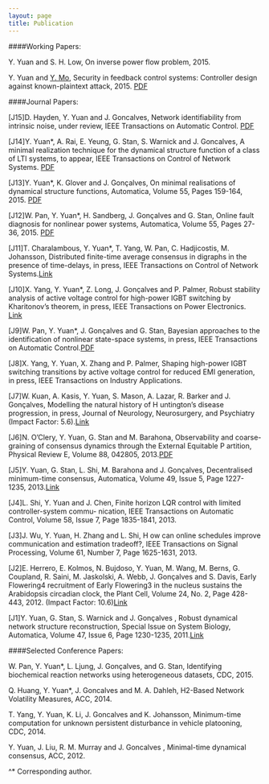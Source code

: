 ```yaml
---
layout: page
title: Publication
---
```


####Working Papers:

Y. Yuan and S. H. Low, On inverse power flow problem, 2015. 

Y. Yuan and [Y. Mo](http://yilinmo.github.io/), Security in feedback control systems: Controller design against known-plaintext attack, 2015. [PDF](https://www.authorea.com/users/62980/articles/74733)


####Journal Papers:

[J15]D. Hayden, Y. Yuan and J. Goncalves, Network identifiability from intrinsic noise, under review, IEEE Transactions on Automatic Control. [PDF](http://arxiv.org/abs/1310.0375)

[J14]Y. Yuan*, A. Rai, E. Yeung, G. Stan, S. Warnick and J. Goncalves, A minimal realization technique for the dynamical structure function of a class of LTI systems, to appear, IEEE Transactions on Control of Network Systems. [PDF](http://arxiv.org/abs/1209.3808)

[J13]Y. Yuan*, K. Glover and J. Gonçalves, On minimal realisations of dynamical structure functions, Automatica, Volume 55, Pages 159-164, 2015. [PDF](http://arxiv.org/abs/1409.0072)

[J12]W. Pan, Y. Yuan*, H. Sandberg, J. Gonçalves and G. Stan, Online fault diagnosis for nonlinear power systems, Automatica, Volume 55, Pages 27-36, 2015. [PDF](http://ac.els-cdn.com/S0005109815000941/1-s2.0-S0005109815000941-main.pdf?_tid=b5e10452-5cd8-11e5-aaba-00000aab0f02&acdnat=1442452333_2541d645986555cf7b4e93810a863942)

[J11]T. Charalambous, Y. Yuan*, T. Yang, W. Pan, C. Hadjicostis, M. Johansson, Distributed finite-time average consensus in digraphs in the presence of time-delays, in press, IEEE Transactions on Control of Network Systems.[Link](http://ieeexplore.ieee.org/xpl/articleDetails.jsp?arnumber=7097006&punumber%3D6509490)

[J10]X. Yang, Y. Yuan*, Z. Long, J. Gonçalves and P. Palmer, Robust stability analysis of active voltage control for high-power IGBT switching by Kharitonov’s theorem, in press, IEEE Transactions on Power Electronics. [Link](http://ieeexplore.ieee.org/xpls/abs_all.jsp?arnumber=7115949&tag=1)

[J9]W. Pan, Y. Yuan*, J. Gonçalves and G. Stan, Bayesian approaches to the identification of nonlinear state-space systems, in press, IEEE Transactions on Automatic Control.[PDF](http://arxiv.org/pdf/1408.3549v5.pdf)

[J8]X. Yang, Y. Yuan, X. Zhang and P. Palmer, Shaping high-power IGBT switching transitions by active voltage control for reduced EMI generation, in press, IEEE Transactions on Industry Applications.

[J7]W. Kuan, A. Kasis, Y. Yuan, S. Mason, A. Lazar, R. Barker and J. Gonçalves, Modelling the natural history of H untington’s disease progression, in press, Journal of Neurology, Neurosurgery, and Psychiatry (Impact Factor: 5.6).[Link](http://jnnp.bmj.com/content/86/10/1143.abstract)

[J6]N. O’Clery, Y. Yuan, G. Stan and M. Barahona, Observability and coarse-graining of consensus dynamics through the External Equitable P artition, Physical Review E, Volume 88, 042805, 2013.[PDF](http://scholar.harvard.edu/files/neaveoclery/files/pre2013.pdf?m=1384899642)

[J5]Y. Yuan, G. Stan, L. Shi, M. Barahona and J. Gonçalves, Decentralised minimum-time consensus, Automatica, Volume 49, Issue 5, Page 1227-1235, 2013.[Link](http://www.sciencedirect.com/science/article/pii/S0005109813000794)

[J4]L. Shi, Y. Yuan and J. Chen, Finite horizon LQR control with limited controller-system commu- nication, IEEE Transactions on Automatic Control, Volume 58, Issue 7, Page 1835-1841, 2013.

[J3]J. Wu, Y. Yuan, H. Zhang and L. Shi, H ow can online schedules improve communication and estimation tradeoff?, IEEE Transactions on Signal Processing, Volume 61, Number 7, Page 1625-1631, 2013.

[J2]E. Herrero, E. Kolmos, N. Bujdoso, Y. Yuan, M. Wang, M. Berns, G. Coupland, R. Saini, M. Jaskolski, A. Webb, J. Gonçalves and S. Davis, Early Flowering4 recruitment of Early Flowering3 in the nucleus sustains the Arabidopsis circadian clock, the Plant Cell, Volume 24, No. 2, Page 428-443, 2012. (Impact Factor: 10.6)[Link](http://www.plantcell.org/content/early/2012/02/07/tpc.111.093807.abstract)

[J1]Y. Yuan, G. Stan, S. Warnick and J. Gonçalves , Robust dynamical network structure reconstruction, Special Issue on System Biology, Automatica, Volume 47, Issue 6, Page 1230-1235, 2011.[Link](http://www.sciencedirect.com/science/article/pii/S0005109811001828)


####Selected Conference Papers:

W. Pan, Y. Yuan*, L. Ljung, J. Gonçalves, and G. Stan, Identifying biochemical reaction networks using heterogeneous datasets, CDC, 2015.

Q. Huang, Y. Yuan*, J. Goncalves and M. A. Dahleh, H2-Based Network Volatility Measures, ACC, 2014.

T. Yang, Y. Yuan, K. Li, J. Goncalves and K. Johansson, Minimum-time computation for unknown persistent disturbance in vehicle platooning, CDC, 2014.

Y. Yuan, J. Liu, R. M. Murray and J. Goncalves , Minimal-time dynamical consensus, ACC, 2012.


^* Corresponding author.
